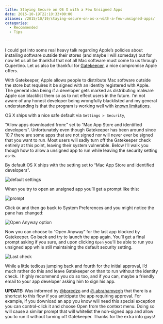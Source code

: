 ```yaml
---
title: Staying Secure on OS X with a Few Unsigned Apps
date: 2015-10-19T22:10:33+00:00
aliases: /2015/10/19/staying-secure-on-os-x-with-a-few-unsigned-apps/
categories:
  - Recommended
  - Tips

---
```

I could get into some real heavy talk regarding Apple&#8217;s policies about installing software outside their stores (and maybe I will someday) but for now let us all be thankful that not all Mac software must come to us through Cupertino. Let us also be thankful for [Gatekeeper][1], a nice compromise Apple offers.

With Gatekeeper, Apple allows people to distribute Mac software outside the store but requires it be signed with an identity registered with Apple. The general idea being if a developer gets marked as distributing malware Apple can blacklist them so as to not effect users in the future. I&#8217;m not aware of any honest developer being wrongfully blacklisted and my general understanding is that the program is working well with [known limitations][2].

OS X ships with a nice safe default via `Settings > Security`,
  
&#8220;Allow apps downloaded from:&#8221; set to &#8220;Mac App Store and identified developers&#8221;. Unfortunately even though Gatekeeper has been around since 10.7 there are some apps that are not signed nor will never ever be signed that you want to run. Most users will sadly turn off the Gatekeeper check entirely at this point, leaving their system vulnerable. Below I&#8217;ll walk you though how to allow a unsigned app to run while leaving the security setting as-is.

By default OS X ships with the setting set to &#8220;Mac App Store and identified developers&#8221;.

![default settings][3]

When you try to open an unsigned app you&#8217;ll get a prompt like this:

![prompt][4]

Click `OK` and then go back to System Preferences and you might notice the pane has changed:

![Open Anyway option][5]

Now you can choose to &#8220;Open Anyway&#8221; for the last app blocked by Gatekeeper. Go back and try to launch the app again. You&#8217;ll get a final prompt asking if you sure, and upon clicking `Open` you&#8217;ll be able to run you unsigned app while still maintaining the default security setting.

![Last check][6]

While a little tedious jumping back and fourth for the initial approval, I&#8217;d much rather do this and leave Gatekeeper on than to run without the identity check. I highly recommend you do so too, and if you can, maybe a friendly email to your app developer asking him to sign his app.

**UPDATE:** Was informed by [@boredzo][7] and [@ abrahamvegh][8] that there is a shortcut to this flow if you anticipate the app requiring approval. For example, if you download an app you know will need this special exception you can control-click it and choose Open from the context menu. Doing so will cause a similar prompt that will whitelist the non-signed app and allow you to run it without turning off Gatekeeper. Thanks for the extra info guys!

 [1]: https://support.apple.com/en-us/HT202491
 [2]: https://en.wikipedia.org/wiki/Gatekeeper_(OS_X)
 [3]: http://mikezornek.com/media/images/security/2.png
 [4]: http://mikezornek.com/media/images/security/3.png
 [5]: http://mikezornek.com/media/images/security/4.png
 [6]: http://mikezornek.com/media/images/security/5.png
 [7]: http://twitter.com/boredzo
 [8]: http://twitter.com/abrahamvegh